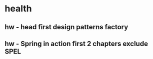 # health

## hw - head first design patterns factory
## hw - Spring in action first 2 chapters exclude SPEL